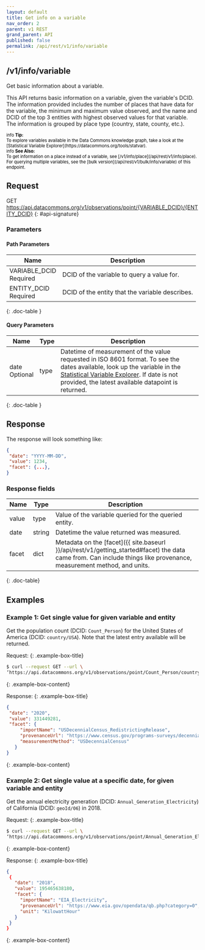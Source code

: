 ```yaml
---
layout: default
title: Get info on a variable
nav_order: 2
parent: v1 REST
grand_parent: API
published: false
permalink: /api/rest/v1/info/variable
---
```

 
 
 
## /v1/info/variable
 
Get basic information about a variable.
 
This API returns basic information on a variable, given the variable's DCID. The information provided includes the number of places that have data for the variable, the minimum and maximum value observed, and the name and DCID of the top 3 entities with highest observed values for that variable. The information is grouped by place type (country, state, county, etc.).
 
<div markdown="span" class="alert alert-info" role="alert" style="color:black; font-size: 0.8em">
   <span class="material-icons md-16">info </span><b>Tip:</b><br />
   To explore variables available in the Data Commons knowledge graph, take a look at the [Statistical Variable Explorer](https://datacommons.org/tools/statvar).
</div>
 
<div markdown="span" class="alert alert-warning" role="alert" style="color:black; font-size: 0.8em">
   <span class="material-icons md-16">info </span><b>See Also:</b><br />
   To get information on a place instead of a variable, see [/v1/info/place](/api/rest/v1/info/place).<br />
   For querying multiple variables, see the [bulk version](/api/rest/v1/bulk/info/variable) of this endpoint.
</div>
 
 
 
## Request
 
 
GET https://api.datacommons.org/v1/observations/point/{VARIABLE_DCID}/{ENTITY_DCID}
{: #api-signature}
 
### Parameters
 
#### Path Parameters
 
| Name                                                | Description                   |
| --------------------------------------------------- | ----------------------------- |
| VARIABLE_DCID <br /> <required-tag>Required</required-tag> | DCID of the variable to query a value for. |
| ENTITY_DCID <br /> <required-tag>Required</required-tag> | DCID of the entity that the variable describes. |
{: .doc-table }
 
#### Query Parameters
 
| Name                                               | Type | Description               |
| -------------------------------------------------- | ---- | ------------------------- |
| date <br /> <optional-tag>Optional</optional-tag> | type | Datetime of  measurement of the value requested in ISO 8601 format. To see the dates available, look up the variable in the [Statistical Variable Explorer](https://datacommons.org/tools/statvar). If date is not provided, the latest available datapoint is returned.  |
{: .doc-table }
 
## Response
 
The response will look something like:
 
```json
{
 "date": "YYYY-MM-DD",
 "value": 1234,
 "facet": {...},
}
```
 
### Response fields
 
| Name     | Type   | Description                |
| -------- | ------ | -------------------------- |
| value    | type   | Value of the variable queried for the queried entity. |
| date     | string | Datetime the value returned was measured. |
| facet    | dict   | Metadata on the [facet]({{ site.baseurl }}/api/rest/v1/getting_started#facet) the data came from. Can include things like provenance, measurement method, and units. |
{: .doc-table}
 
## Examples
 
### Example 1: Get single value for given variable and entity
 
Get the population count (DCID: `Count_Person`) for the United States of America (DCID: `country/USA`). Note that the latest entry available will be returned.
 
Request:
{: .example-box-title}
```bash
$ curl --request GET --url \
‘https://api.datacommons.org/v1/observations/point/Count_Person/country/USA’
```
{: .example-box-content}
 
Response:
{: .example-box-title}
```json
{
 "date": "2020",
 "value": 331449281,
 "facet": {
     "importName": "USDecennialCensus_RedistrictingRelease",
     "provenanceUrl": "https://www.census.gov/programs-surveys/decennial-census/about/rdo/summary-files.html",
     "measurementMethod": "USDecennialCensus"
   }
}
```
{: .example-box-content}
 
 
### Example 2: Get single value at a **specific date**, for given variable and entity
 
Get the annual electricity generation (DCID: `Annual_Generation_Electricity`) of California (DCID: `geoId/06`) in 2018.
 
Request:
{: .example-box-title}
```bash
$ curl --request GET --url \
‘https://api.datacommons.org/v1/observations/point/Annual_Generation_Electricity/geoId/06?date=2018’
```
{: .example-box-content}
 
Response:
{: .example-box-title}
```json
{
 {
   "date": "2018",
   "value": 195465638180,
   "facet": {
     "importName": "EIA_Electricity",
     "provenanceUrl": "https://www.eia.gov/opendata/qb.php?category=0",
     "unit": "KilowattHour"
   }
 }
}
```
{: .example-box-content}
 
 

